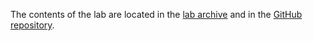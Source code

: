 The contents of the lab are located in the [lab archive](https://github.com/cs-pub-ro/operating-systems/raw/refs/heads/lab-archives/Lab_6_Multiprocess_and_Multithread.zip) and in the [GitHub repository](https://github.com/cs-pub-ro/operating-systems).
